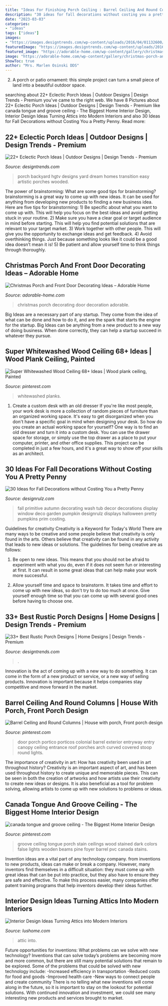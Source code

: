 ```yaml
---
title: "Ideas For Finishing Porch Ceiling : Barrel Ceiling And Round Columns"
description: "30 ideas for fall decorations without costing you a pretty penny"
date: "2023-03-03"
categories:
- "ideas"
tags: ["ideas"]
images:
- "https://images.designtrends.com/wp-content/uploads/2016/04/01132600/Backyard-Porch-Design-Ideas.jpeg"
featuredImage: "https://images.designtrends.com/wp-content/uploads/2016/02/19112124/Vintage-Style-Rustic-Porch-Design.jpg"
featured_image: "https://adorable-home.com/wp-content/gallery/christmas-porch-and-front-door-decorating-ideas/christmas-porch-and-front-door-decorating-ideas-8.jpg"
image: "https://adorable-home.com/wp-content/gallery/christmas-porch-and-front-door-decorating-ideas/christmas-porch-and-front-door-decorating-ideas-8.jpg"
ShowToc: true
author: "Mrs. Marlen Osinski DDS"
---
```



2. A porch or patio ornament: this simple project can turn a small piece of land into a beautiful outdoor space. 

	

		
searching about 22+ Eclectic Porch Ideas | Outdoor Designs | Design Trends - Premium you've came to the right web. We have 8 Pictures about 22+ Eclectic Porch Ideas | Outdoor Designs | Design Trends - Premium like canada tongue and groove ceiling - The Biggest Home Interior Design, Interior Design Ideas Turning Attics into Modern Interiors and also 30 Ideas for Fall Decorations without Costing You a Pretty Penny. Read more:
		
    
## 22+ Eclectic Porch Ideas | Outdoor Designs | Design Trends - Premium

<img loading=lazy src="https://images.designtrends.com/wp-content/uploads/2016/04/01132600/Backyard-Porch-Design-Ideas.jpeg" onerror="this.onerror=null;this.src='https://tse4.mm.bing.net/th?id=OIP.jKNX4Pc5nPI-pRMkYCEY-gHaJ4&amp;pid=15.1';" alt="22+ Eclectic Porch Ideas | Outdoor Designs | Design Trends - Premium">

_Source: designtrends.com_

>porch backyard hgtv designs yard dream homes transition easy artistic porches wooded. 

	

The power of brainstorming: What are some good tips for brainstorming?
brainstorming is a great way to come up with new ideas. It can be used for anything from developing new products to finding a new business idea. Here are five tips for brainstorming: 1) Be specific about what you want to come up with. This will help you focus on the best ideas and avoid getting stuck in your routine. 2) Make sure you have a clear goal or target audience in mind before starting. This will help you find potential solutions that are relevant to your target market. 3) Work together with other people. This will give you the opportunity to exchange ideas and get feedback. 4) Avoid overthinking things. Just because something looks like it could be a good idea doesn’t mean it is! 5) Be patient and allow yourself time to think things through thoroughly.

    
## Christmas Porch And Front Door Decorating Ideas – Adorable Home

<img loading=lazy src="https://adorable-home.com/wp-content/gallery/christmas-porch-and-front-door-decorating-ideas/christmas-porch-and-front-door-decorating-ideas-8.jpg" onerror="this.onerror=null;this.src='https://tse3.mm.bing.net/th?id=OIP.SSTgFH-ZopjBo6YuLpa80gHaLL&amp;pid=15.1';" alt="Christmas Porch and Front Door Decorating Ideas – Adorable Home">

_Source: adorable-home.com_

>christmas porch decorating door decoration adorable. 

	

Big Ideas are a necessary part of any startup. They come from the idea of what can be done and how to do it, and are the spark that starts the engine for the startup. Big Ideas can be anything from a new product to a new way of doing business. When done correctly, they can help a startup succeed in whatever they pursue.

    
## Super Whitewashed Wood Ceiling 68+ Ideas | Wood Plank Ceiling, Painted

<img loading=lazy src="https://i.pinimg.com/736x/e5/e4/af/e5e4afe407951e285136cc6972bd4faf.jpg" onerror="this.onerror=null;this.src='https://tse3.mm.bing.net/th?id=OIP.nxRnC9FRgw_CxaS4W-K94gAAAA&amp;pid=15.1';" alt="Super Whitewashed Wood Ceiling 68+ Ideas | Wood plank ceiling, Painted">

_Source: pinterest.com_

>whitewashed planks. 

	

1. Create a custom desk with an old dresser
If you're like most people, your work desk is more a collection of random pieces of furniture than an organized working space. It's easy to get disorganized when you don't have a specific goal in mind when designing your desk. So how do you create an actual working space for yourself? One way is to find an old dresser and turn it into a custom desk. You can use the drawer space for storage, or simply use the top drawer as a place to put your computer, printer, and other office supplies. This project can be completed in just a few hours, and it's a great way to show off your skills as an architect.

    
## 30 Ideas For Fall Decorations Without Costing You A Pretty Penny

<img loading=lazy src="http://cdn.designrulz.com/wp-content/uploads/2016/10/fall-decorattion-designrulz-21.jpg" onerror="this.onerror=null;this.src='https://tse3.mm.bing.net/th?id=OIP.bA72hTjZNYmfynKVItoZJAHaJ4&amp;pid=15.1';" alt="30 Ideas for Fall Decorations without Costing You a Pretty Penny">

_Source: designrulz.com_

>fall primitive autumn decorating wash tub decor decorations display window deco garden pumpkin designrulz displays halloween pretty pumpkins prim costing. 

	

Guidelines for creativity
Creativity is a Keyword for Today's World
There are many ways to be creative and some people believe that creativity is only found in the arts. Others believe that creativity can be found in any activity that leads to new ideas or solutions. The guidelines for being creative are as follows:

1. Be open to new ideas. This means that you should not be afraid to experiment with what you do, even if it does not seem fun or interesting at first. It can result in some great ideas that can help make your work more successful.

2. Allow yourself time and space to brainstorm. It takes time and effort to come up with new ideas, so don't try to do too much at once. Give yourself enough time so that you can come up with several good ones before having to choose one.


    
## 33+ Best Rustic Porch Designs | Home Designs | Design Trends - Premium

<img loading=lazy src="https://images.designtrends.com/wp-content/uploads/2016/02/19112124/Vintage-Style-Rustic-Porch-Design.jpg" onerror="this.onerror=null;this.src='https://tse3.mm.bing.net/th?id=OIP.u3NM4Abf1Iq8HdZY5e19tAHaLH&amp;pid=15.1';" alt="33+ Best Rustic Porch Designs | Home Designs | Design Trends - Premium">

_Source: designtrends.com_

>. 

	

Innovation is the act of coming up with a new way to do something. It can come in the form of a new product or service, or a new way of selling products. Innovation is important because it helps companies stay competitive and move forward in the market.

    
## Barrel Ceiling And Round Columns | House With Porch, Front Porch Design

<img loading=lazy src="https://i.pinimg.com/736x/f7/a6/16/f7a616053aa632f4c438f150f3e80d7e--entryway-ideas-door-ideas.jpg" onerror="this.onerror=null;this.src='https://tse2.mm.bing.net/th?id=OIP.IMNM8dK8HS_tayUVGaq1IgHaJ5&amp;pid=15.1';" alt="Barrel Ceiling and Round Columns | House with porch, Front porch design">

_Source: pinterest.com_

>door porch portico porticos colonial barrel exterior entryway entry canopy ceiling entrance roof porches arch curved covered stoop round lights. 

	

The importance of creativity in art: How has creativity been used in art throughout history?
Creativity is an important aspect of art, and has been used throughout history to create unique and memorable pieces. This can be seen in both the creation of artworks and how artists use their creativity to create new ideas or designs. It is also beneficial as a tool for problem solving, allowing artists to come up with new solutions to problems or ideas.

    
## Canada Tongue And Groove Ceiling - The Biggest Home Interior Design

<img loading=lazy src="https://i.pinimg.com/736x/63/51/b6/6351b6ab1d02e49800f74afa34390a0a--porch-ceiling-tongue-and-groove-ceiling-porch.jpg" onerror="this.onerror=null;this.src='https://tse4.mm.bing.net/th?id=OIP.fEusE-2KpREefLEMYIaPyQHaKA&amp;pid=15.1';" alt="canada tongue and groove ceiling - The Biggest Home Interior Design">

_Source: pinterest.com_

>groove ceiling tongue porch stain ceilings wood stained dark colors false lights wooden beams pine foyer barrel pvc canada stains. 

	

Invention ideas are a vital part of any technology company. from inventions to new products, ideas can make or break a company. However, many inventors find themselves in a difficult situation: they must come up with great ideas that can be put into practice, but they also have to ensure they are safe and effective. To make this process easier, many companies offer patent training programs that help inventors develop their ideas further.

    
## Interior Design Ideas Turning Attics Into Modern Interiors

<img loading=lazy src="https://www.lushome.com/wp-content/uploads/2018/10/attic-room-design-ideas-9.jpg" onerror="this.onerror=null;this.src='https://tse2.mm.bing.net/th?id=OIP.d2D-EUmx8mqSDCljeBhDqgHaE8&amp;pid=15.1';" alt="Interior Design Ideas Turning Attics into Modern Interiors">

_Source: lushome.com_

>attic into. 

	

Future opportunities for inventions: What problems can we solve with new technology?
Inventions that can solve today’s problems are becoming more and more common, but there are still many potential solutions that remain to be explored. Some of the problems that could be solved with new technology include: 
-Increased efficiency in transportation 
-Reduced costs for food and goods 
-Improved health care 
-New ways to connect people and create community 
There is no telling what new inventions will come along in the future, so it is important to stay on the lookout for potential solutions. With continued innovation and investment, we could see many interesting new products and services brought to market.


